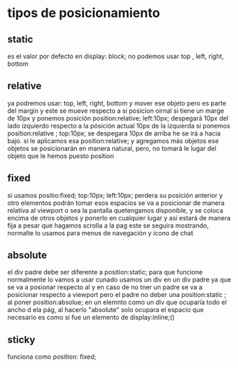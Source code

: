# tipos de posicionamiento 
## static
es el valor por defecto en display: block; 
no podemos usar top , left, right, bottom  
## relative
ya podremos usar: top, left, right, bottom y mover ese objeto
pero es parte del margin y este se mueve respecto a si posicion oirnal 
si tiene un marge de 10px y ponemos posición position:relative;
left:10px; despegará 10px del lado izquierdo respecto a la pósición actual
10px de la izquierda si ponemos position:relative ;
top:10px; se despegara 10px de arriba he se irá a hacia bajo.
si le aplicamos esa position:relative; y agregamos más objetos ese objetos
se posicionarán en manera natural, pero, no tomará le lugar del objeto que le hemos puesto position 
## fixed
si usamos positio:fixed; top:10px; left:10px;
perdera su posición anterior y otro elementos podrán tomar esos espacios
se va a posicionar de manera relativa al viewport o sea  la pantalla
quetengamos disponible, y se coloca encima de otros objetos y ponerlo  en cualquier lugar 
y asi estará de manera fija a pesar que hagamos scrolla a la  pag este se seguira mostrando, normalte lo usamos para menus de navegación y icono de chat 

## absolute
el div padre debe ser diferente a position:static; para que funcione 
normalmente lo vamos a usar cunado usamos un div en un div padre 
ya que se va a posionar respecto al y en caso de no tner un padre 
se va a posicionar respecto a viewport pero el padre no deber  una position:static ;
al poner position:absolue; en un elemnto como un div que ocuparía todo el ancho d ela pág, al hacerlo "absolute" solo ocupara el espacio que necesario 
es como si fue un elemento de display:inline;() 
## sticky
funciona como position: fixed;